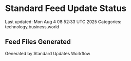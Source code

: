 # Standard Feed Update Status
Last updated: Mon Aug  4 08:52:33 UTC 2025
Categories: technology,business,world

## Feed Files Generated

Generated by Standard Updates Workflow
